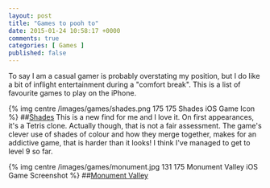 ```yaml
---
layout: post
title: "Games to pooh to"
date: 2015-01-24 10:58:17 +0000
comments: true
categories: [ Games ]
published: false
---
```

To say I am a casual gamer is probably overstating my position, but I do like a bit of inflight entertainment during a "comfort break". This is a list of favourite games to play on the iPhone.

{% img centre /images/games/shades.png 175 175 Shades iOS Game Icon %}
##[Shades](https://itunes.apple.com/gb/app/shades-a-simple-puzzle-game/id888683802?mt=8)
This is a new find for me and I love it. On first appearances, it's a Tetris clone. Actually though, that is not a fair assessment. The game's clever use of shades of colour and how they merge together, makes for an addictive game, that is harder than it looks! I think I've managed to get to level 9 so far.

{% img centre /images/games/monument.jpg 131 175 Monument Valley iOS Game Screenshot %}
##[Monument Valley](http://appstore.com/monumentvalley)